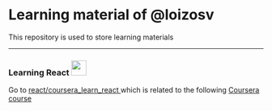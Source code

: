 # Learning material of @loizosv
This repository is used to store learning materials

---



### Learning React <img src="https://upload.wikimedia.org/wikipedia/commons/thumb/a/a7/React-icon.svg/1150px-React-icon.svg.png" width="30" height="30">

Go to [react/coursera_learn_react ](https://github.com/loizosv/learning/tree/main/react/coursera_learn_react)
which is related to the following [Coursera course](https://www.coursera.org/learn/learn-react/)
